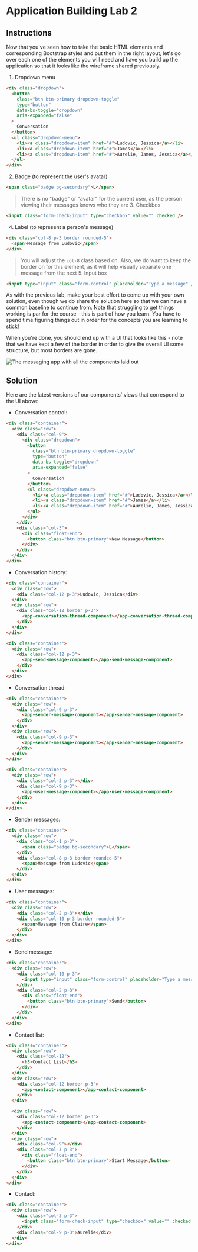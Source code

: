 # Application Building Lab 2

## Instructions

Now that you've seen how to take the basic HTML elements and corresponding
Bootstrap styles and put them in the right layout, let's go over each one of the
elements you will need and have you build up the application so that it looks
like the wireframe shared previously.

1. Dropdown menu

```html
<div class="dropdown">
  <button
    class="btn btn-primary dropdown-toggle"
    type="button"
    data-bs-toggle="dropdown"
    aria-expanded="false"
  >
    Conversation
  </button>
  <ul class="dropdown-menu">
    <li><a class="dropdown-item" href="#">Ludovic, Jessica</a></li>
    <li><a class="dropdown-item" href="#">James</a></li>
    <li><a class="dropdown-item" href="#">Aurelie, James, Jessica</a></li>
  </ul>
</div>
```

2. Badge (to represent the user's avatar)

```html
<span class="badge bg-secondary">L</span>
```

> There is no "badge" or "avatar" for the current user, as the person viewing
> their messages knows who they are 3. Checkbox

```html
<input class="form-check-input" type="checkbox" value="" checked />
```

4. Label (to represent a person's message)

```html
<div class="col-8 p-3 border rounded-5">
  <span>Message from Ludovic</span>
</div>
```

> You will adjust the `col-8` class based on. Also, we do want to keep the
> border on for this element, as it will help visually separate one message from
> the next 5. Input box

```html
<input type="input" class="form-control" placeholder="Type a message" />
```

As with the previous lab, make your best effort to come up with your own
solution, even though we do share the solution here so that we can have a common
baseline to continue from. Note that struggling to get things working is par for
the course - this is part of how you learn. You have to spend time figuring
things out in order for the concepts you are learning to stick!

When you're done, you should end up with a UI that looks like this - note that
we have kept a few of the border in order to give the overall UI some structure,
but most borders are gone.

![The messaging app with all the components laid out](https://curriculum-content.s3.amazonaws.com/java-mod-8/ng-messaging-ui-styled-incl-components.png)

## Solution

Here are the latest versions of our components' views that correspond to the UI
above:

- Conversation control:

```html
<div class="container">
  <div class="row">
    <div class="col-9">
      <div class="dropdown">
        <button
          class="btn btn-primary dropdown-toggle"
          type="button"
          data-bs-toggle="dropdown"
          aria-expanded="false"
        >
          Conversation
        </button>
        <ul class="dropdown-menu">
          <li><a class="dropdown-item" href="#">Ludovic, Jessica</a></li>
          <li><a class="dropdown-item" href="#">James</a></li>
          <li><a class="dropdown-item" href="#">Aurelie, James, Jessica</a></li>
        </ul>
      </div>
    </div>
    <div class="col-3">
      <div class="float-end">
        <button class="btn btn-primary">New Message</button>
      </div>
    </div>
  </div>
</div>
```

- Conversation history:

```html
<div class="container">
  <div class="row">
    <div class="col-12 p-3">Ludovic, Jessica</div>
  </div>
  <div class="row">
    <div class="col-12 border p-3">
      <app-conversation-thread-component></app-conversation-thread-component>
    </div>
  </div>
</div>

<div class="container">
  <div class="row">
    <div class="col-12 p-3">
      <app-send-message-component></app-send-message-component>
    </div>
  </div>
</div>
```

- Conversation thread:

```html
<div class="container">
  <div class="row">
    <div class="col-9 p-3">
      <app-sender-message-component></app-sender-message-component>
    </div>
  </div>
  <div class="row">
    <div class="col-9 p-3">
      <app-sender-message-component></app-sender-message-component>
    </div>
  </div>
</div>

<div class="container">
  <div class="row">
    <div class="col-3 p-3"></div>
    <div class="col-9 p-3">
      <app-user-message-component></app-user-message-component>
    </div>
  </div>
</div>
```

- Sender messages:

```html
<div class="container">
  <div class="row">
    <div class="col-1 p-3">
      <span class="badge bg-secondary">L</span>
    </div>
    <div class="col-8 p-3 border rounded-5">
      <span>Message from Ludovic</span>
    </div>
  </div>
</div>
```

- User messages:

```html
<div class="container">
  <div class="row">
    <div class="col-2 p-3"></div>
    <div class="col-10 p-3 border rounded-5">
      <span>Message from Claire</span>
    </div>
  </div>
</div>
```

- Send message:

```html
<div class="container">
  <div class="row">
    <div class="col-10 p-3">
      <input type="input" class="form-control" placeholder="Type a message" />
    </div>
    <div class="col-2 p-3">
      <div class="float-end">
        <button class="btn btn-primary">Send</button>
      </div>
    </div>
  </div>
</div>
```

- Contact list:

```html
<div class="container">
  <div class="row">
    <div class="col-12">
      <h3>Contact List</h3>
    </div>
  </div>
  <div class="row">
    <div class="col-12 border p-3">
      <app-contact-component></app-contact-component>
    </div>
  </div>

  <div class="row">
    <div class="col-12 border p-3">
      <app-contact-component></app-contact-component>
    </div>
  </div>
  <div class="row">
    <div class="col-9"></div>
    <div class="col-3 p-3">
      <div class="float-end">
        <button class="btn btn-primary">Start Message</button>
      </div>
    </div>
  </div>
</div>
```

- Contact:

```html
<div class="container">
  <div class="row">
    <div class="col-3 p-3">
      <input class="form-check-input" type="checkbox" value="" checked />
    </div>
    <div class="col-9 p-3">Aurelie</div>
  </div>
</div>
```
